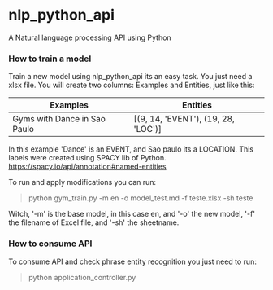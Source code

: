 # nlp_python_api
A Natural language processing API using Python

### How to train a model
 Train a new model using nlp_python_api its an easy task. You just need a xlsx file.
 You will create two columns: Examples and Entities, just like this:
 
|  Examples        |Entities                       |
|------------------|-------------------------------|
|Gyms with Dance in Sao Paulo|[(9, 14, 'EVENT'), (19, 28, 'LOC')] |

In this example 'Dance' is an EVENT, and Sao paulo its a LOCATION. This labels were created using SPACY
lib of Python. https://spacy.io/api/annotation#named-entities

To run and apply modifications you can run:
  > python gym_train.py -m en -o model_test.md -f teste.xlsx -sh teste
  
Witch, '-m' is the base model, in this case en, and '-o' the new model, '-f' the filename of Excel file, and '-sh'
the sheetname.

### How to consume API
  To consume API and check phrase entity recognition you just need to run:
   > python application_controller.py
   
